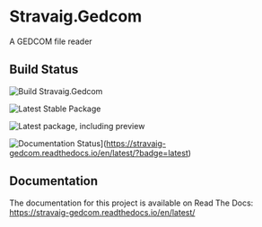 # Stravaig.Gedcom

A GEDCOM file reader

## Build Status

![Build Stravaig.Gedcom](https://github.com/Stravaig-Projects/Gedcom/workflows/Build%20Stravaig.Gedcom/badge.svg)

![Latest Stable Package](https://img.shields.io/nuget/v/Stravaig.Gedcom?color=004880&label=nuget%20stable&logo=nuget)

![Latest package, including preview](https://img.shields.io/nuget/vpre/Stravaig.Gedcom?color=ffffff&label=nuget%20latest&logo=nuget)

![Documentation Status](https://readthedocs.org/projects/stravaig-gedcom/badge/?version=latest)](https://stravaig-gedcom.readthedocs.io/en/latest/?badge=latest)


## Documentation

The documentation for this project is available on Read The Docs: https://stravaig-gedcom.readthedocs.io/en/latest/